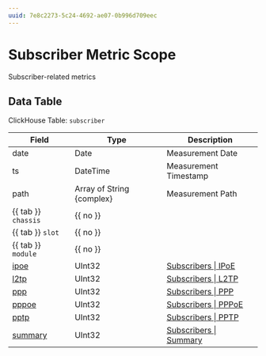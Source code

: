 ```yaml
---
uuid: 7e8c2273-5c24-4692-ae07-0b996d709eec
---
```

# Subscriber Metric Scope

Subscriber-related metrics

## Data Table

ClickHouse Table: `subscriber`

Field | Type | Description
--- | --- | ---
date | Date | Measurement Date
ts | DateTime | Measurement Timestamp
path | Array of String {complex} | Measurement Path
{{ tab }} `chassis` | {{ no }} | 
{{ tab }} `slot` | {{ no }} | 
{{ tab }} `module` | {{ no }} | 
[ipoe](../types/subscribers/ipoe.md) | UInt32 | [Subscribers \| IPoE](../types/subscribers/ipoe.md)
[l2tp](../types/subscribers/l2tp.md) | UInt32 | [Subscribers \| L2TP](../types/subscribers/l2tp.md)
[ppp](../types/subscribers/ppp.md) | UInt32 | [Subscribers \| PPP](../types/subscribers/ppp.md)
[pppoe](../types/subscribers/pppoe.md) | UInt32 | [Subscribers \| PPPoE](../types/subscribers/pppoe.md)
[pptp](../types/subscribers/pptp.md) | UInt32 | [Subscribers \| PPTP](../types/subscribers/pptp.md)
[summary](../types/subscribers/summary.md) | UInt32 | [Subscribers \| Summary](../types/subscribers/summary.md)
